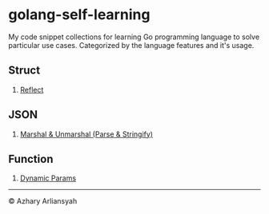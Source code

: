 # golang-self-learning
My code snippet collections for learning Go programming language to solve particular use cases. Categorized by the language features and it's usage.


## Struct
1. <a href="https://github.com/azhry/golang-self-learning/blob/master/reflect.go">Reflect</a>

## JSON
1. <a href="https://github.com/azhry/golang-self-learning/blob/master/json.go">Marshal &amp; Unmarshal (Parse &amp; Stringify)</a>

## Function
1. <a href="https://github.com/azhry/golang-self-learning/blob/master/dynamic_params.go">Dynamic Params</a>

<hr/>
&copy; Azhary Arliansyah
